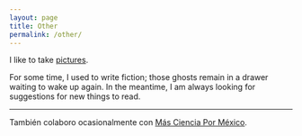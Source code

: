 ```yaml
---
layout: page
title: Other
permalink: /other/
---
```


I like to take [pictures](https://www.instagram.com/rpenalozan/).

For some time, I used to write fiction; those ghosts remain in a drawer waiting to wake up again.
In the meantime, I am always looking for suggestions for new things to read.

---

También colaboro ocasionalmente con [Más Ciencia Por México](https://www.masciencia.org/).